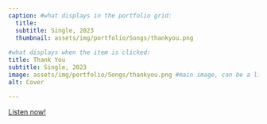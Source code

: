 ```yaml
---
caption: #what displays in the portfolio grid:
  title: 
  subtitle: Single, 2023
  thumbnail: assets/img/portfolio/Songs/thankyou.png
  
#what displays when the item is clicked:
title: Thank You
subtitle: Single, 2023
image: assets/img/portfolio/Songs/thankyou.png #main image, can be a link or a file in assets/img/portfolio
alt: Cover

---
```


<a href="https://tr.ee/ZJZwcSJ5BR">Listen now!</a>


